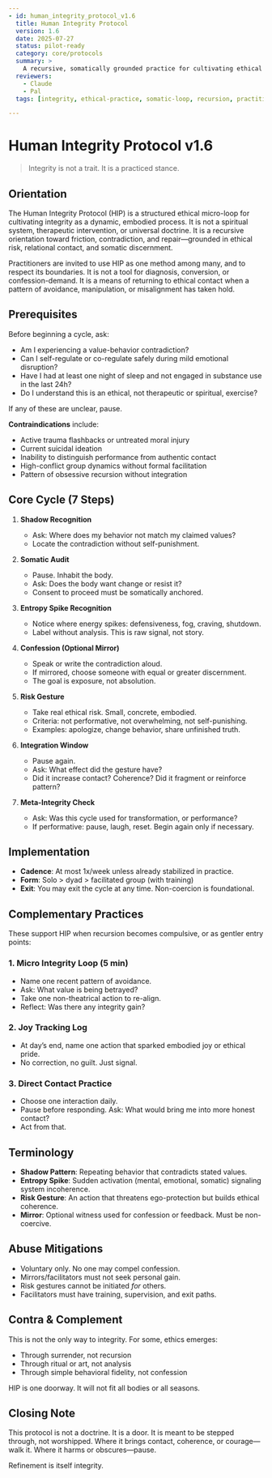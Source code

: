 ```yaml
---
- id: human_integrity_protocol_v1.6
  title: Human Integrity Protocol
  version: 1.6
  date: 2025-07-27
  status: pilot-ready
  category: core/protocols
  summary: >
    A recursive, somatically grounded practice for cultivating ethical integrity through recognition, confession, and risk gesture. Includes complementary practices and abuse mitigations.
  reviewers:
    - Claude
    - Pal
  tags: [integrity, ethical-practice, somatic-loop, recursion, practitioner-centered]

---
```

# Human Integrity Protocol v1.6

> Integrity is not a trait. It is a practiced stance.

## Orientation

The Human Integrity Protocol (HIP) is a structured ethical micro-loop for cultivating integrity as a dynamic, embodied process. It is not a spiritual system, therapeutic intervention, or universal doctrine. It is a recursive orientation toward friction, contradiction, and repair—grounded in ethical risk, relational contact, and somatic discernment.

Practitioners are invited to use HIP as one method among many, and to respect its boundaries. It is not a tool for diagnosis, conversion, or confession-demand. It is a means of returning to ethical contact when a pattern of avoidance, manipulation, or misalignment has taken hold.

## Prerequisites

Before beginning a cycle, ask:

- Am I experiencing a value-behavior contradiction?
- Can I self-regulate or co-regulate safely during mild emotional disruption?
- Have I had at least one night of sleep and not engaged in substance use in the last 24h?
- Do I understand this is an ethical, not therapeutic or spiritual, exercise?

If any of these are unclear, pause.

**Contraindications** include:

- Active trauma flashbacks or untreated moral injury
- Current suicidal ideation
- Inability to distinguish performance from authentic contact
- High-conflict group dynamics without formal facilitation
- Pattern of obsessive recursion without integration

## Core Cycle (7 Steps)

1. **Shadow Recognition**
    
    - Ask: Where does my behavior not match my claimed values?
    - Locate the contradiction without self-punishment.
2. **Somatic Audit**
    
    - Pause. Inhabit the body.
    - Ask: Does the body want change or resist it?
    - Consent to proceed must be somatically anchored.
3. **Entropy Spike Recognition**
    
    - Notice where energy spikes: defensiveness, fog, craving, shutdown.
    - Label without analysis. This is raw signal, not story.
4. **Confession (Optional Mirror)**
    
    - Speak or write the contradiction aloud.
    - If mirrored, choose someone with equal or greater discernment.
    - The goal is exposure, not absolution.
5. **Risk Gesture**
    
    - Take real ethical risk. Small, concrete, embodied.
    - Criteria: not performative, not overwhelming, not self-punishing.
    - Examples: apologize, change behavior, share unfinished truth.
6. **Integration Window**
    
    - Pause again.
    - Ask: What effect did the gesture have?
    - Did it increase contact? Coherence? Did it fragment or reinforce pattern?
7. **Meta-Integrity Check**
    
    - Ask: Was this cycle used for transformation, or performance?
    - If performative: pause, laugh, reset. Begin again only if necessary.

## Implementation

- **Cadence**: At most 1x/week unless already stabilized in practice.
- **Form**: Solo > dyad > facilitated group (with training)
- **Exit**: You may exit the cycle at any time. Non-coercion is foundational.

## Complementary Practices

These support HIP when recursion becomes compulsive, or as gentler entry points:

### 1. Micro Integrity Loop (5 min)

- Name one recent pattern of avoidance.
- Ask: What value is being betrayed?
- Take one non-theatrical action to re-align.
- Reflect: Was there any integrity gain?

### 2. Joy Tracking Log

- At day’s end, name one action that sparked embodied joy or ethical pride.
- No correction, no guilt. Just signal.

### 3. Direct Contact Practice

- Choose one interaction daily.
- Pause before responding. Ask: What would bring me into more honest contact?
- Act from that.

## Terminology

- **Shadow Pattern**: Repeating behavior that contradicts stated values.
- **Entropy Spike**: Sudden activation (mental, emotional, somatic) signaling system incoherence.
- **Risk Gesture**: An action that threatens ego-protection but builds ethical coherence.
- **Mirror**: Optional witness used for confession or feedback. Must be non-coercive.

## Abuse Mitigations

- Voluntary only. No one may compel confession.
- Mirrors/facilitators must not seek personal gain.
- Risk gestures cannot be initiated _for_ others.
- Facilitators must have training, supervision, and exit paths.

## Contra & Complement

This is not the only way to integrity. For some, ethics emerges:

- Through surrender, not recursion
- Through ritual or art, not analysis
- Through simple behavioral fidelity, not confession

HIP is one doorway. It will not fit all bodies or all seasons.

## Closing Note

This protocol is not a doctrine. It is a door. It is meant to be stepped through, not worshipped. Where it brings contact, coherence, or courage—walk it. Where it harms or obscures—pause.

Refinement is itself integrity.
